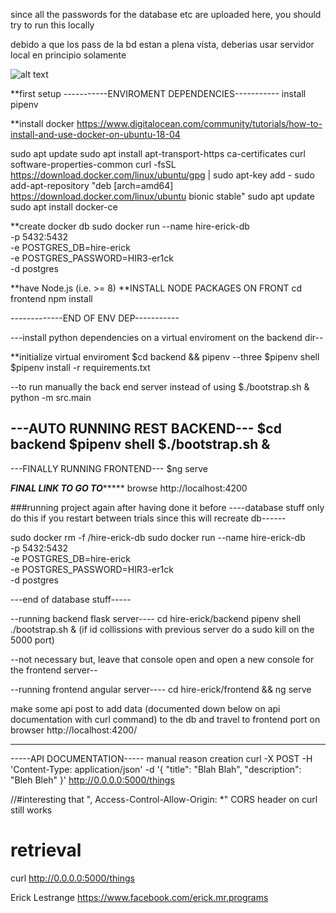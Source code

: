 



since all the passwords for the database etc are uploaded here, you should try to run this locally

debido a que los pass de la bd estan a plena vista, deberias usar servidor local en principio solamente

![alt text](https://github.com/elfelround/pangeanic/blob/master/frontend/src/assets/Screenshot%20from%202018-11-27%2004-25-46.png)



**first setup
-----------ENVIROMENT DEPENDENCIES-----------
install pipenv

**install docker https://www.digitalocean.com/community/tutorials/how-to-install-and-use-docker-on-ubuntu-18-04

sudo apt update
sudo apt install apt-transport-https ca-certificates curl software-properties-common
curl -fsSL https://download.docker.com/linux/ubuntu/gpg | sudo apt-key add -
sudo add-apt-repository "deb [arch=amd64] https://download.docker.com/linux/ubuntu bionic stable"
sudo apt update
sudo apt install docker-ce

**create docker db
sudo docker run --name hire-erick-db \
    -p 5432:5432 \
    -e POSTGRES_DB=hire-erick \
    -e POSTGRES_PASSWORD=HIR3-er1ck \
    -d postgres

**have Node.js (i.e. >= 8)
**INSTALL NODE PACKAGES ON FRONT
cd frontend
npm install

-------------END OF ENV DEP-----------

---install python dependencies on a virtual enviroment on the backend dir--

**initialize virtual enviroment
$cd backend && pipenv --three
$pipenv shell
$pipenv install -r requirements.txt


--to run manually the back end server instead of using $./bootstrap.sh &
python -m src.main

---AUTO RUNNING REST BACKEND---
$cd backend
$pipenv shell
$./bootstrap.sh &
----
---FINALLY RUNNING FRONTEND---
$ng serve



*****FINAL LINK TO GO TO**********
browse http://localhost:4200


###running project again after having done it before
----database stuff only do this if you restart between trials since this will recreate db------

sudo docker rm -f /hire-erick-db
sudo docker run --name hire-erick-db \
    -p 5432:5432 \
    -e POSTGRES_DB=hire-erick \
    -e POSTGRES_PASSWORD=HIR3-er1ck \
    -d postgres

---end of database stuff-----


--running backend flask server----
cd hire-erick/backend
pipenv shell
./bootstrap.sh &
(if id collissions with previous server do a sudo kill on the 5000 port)

--not necessary but, leave that console open and open a new console for the frontend server--

--running frontend angular server----
cd hire-erick/frontend && ng serve

make some api post to add data (documented down below on api documentation with curl command) to the db and travel to frontend port on browser
http://localhost:4200/




*****************************************
-----API DOCUMENTATION-----
manual reason creation
curl -X POST -H 'Content-Type: application/json' -d '{
  "title": "Blah Blah",
  "description": "Bleh Bleh"
}' http://0.0.0.0:5000/things


//#interesting that ", Access-Control-Allow-Origin: *" CORS header on curl still works
# retrieval
curl http://0.0.0.0:5000/things


Erick Lestrange   https://www.facebook.com/erick.mr.programs
